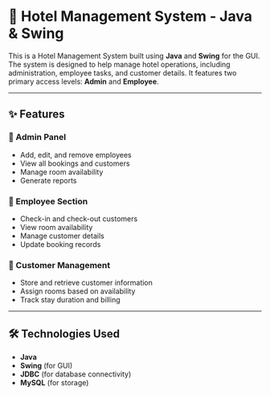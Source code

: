 # 🏨 Hotel Management System - Java & Swing

This is a Hotel Management System built using **Java** and **Swing** for the GUI. The system is designed to help manage hotel operations, including administration, employee tasks, and customer details. It features two primary access levels: **Admin** and **Employee**.

---

## ✨ Features

### 👤 Admin Panel
- Add, edit, and remove employees
- View all bookings and customers
- Manage room availability
- Generate reports

### 👥 Employee Section
- Check-in and check-out customers
- View room availability
- Manage customer details
- Update booking records

### 🧾 Customer Management
- Store and retrieve customer information
- Assign rooms based on availability
- Track stay duration and billing

---

## 🛠️ Technologies Used

- **Java**
- **Swing** (for GUI)
- **JDBC** (for database connectivity)
- **MySQL** (for storage)



